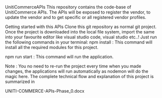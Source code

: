 UnitiCommerceAPIs
This repository contains the code-base of UnitiCommerce APIs. The APIs will be exposed to register the vendor, to update the vendor and to get specific or all registered vendor profiles.

Getting started with this APIs
Clone this git repository as normal git project.
Once the project is downloaded into the local file system, import the same into your favourite editor like visual studio code, visual studio etc..!
Just run the following commands in your terminal:
npm install : This command will install all the required modules for this project.

npm run start : This command will run the application.

Note : You no need to re-run the project every time when you made changes, the applications will run automatically as nodemon will do the magic here.
The complete technical flow and explanation of this project is summarized in

UNITI-COMMERCE-APIs-Phase_0.docx 
